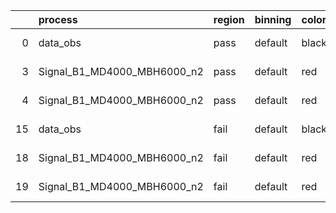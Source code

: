 |    | process                     | region   | binning   | color   | process_type   |   scale | variation   | source_filename                                                     | source_histname   | alias                       | title     |   combine_idx |     lnN |   shapes | syst_type   |   direction |   variation_alias |
|---:|:----------------------------|:---------|:----------|:--------|:---------------|--------:|:------------|:--------------------------------------------------------------------|:------------------|:----------------------------|:----------|--------------:|--------:|---------:|:------------|------------:|------------------:|
|  0 | data_obs                    | pass     | default   | black   | DATA           |       1 | nominal     | ./histograms_for_2DAlphabet_v3//BH_FakeData.root                    | hpass             | FakeData                    | Fake Data |           nan | nan     |      nan | nan         |         nan |               nan |
|  3 | Signal_B1_MD4000_MBH6000_n2 | pass     | default   | red     | SIGNAL         |       1 | lumi        | ./histograms_for_2DAlphabet_v3//BH_Signal_B1_MD4000_MBH6000_n2.root | hpass             | Signal_B1_MD4000_MBH6000_n2 | BH signal |           nan |   1.016 |      nan | lnN         |         nan |               nan |
|  4 | Signal_B1_MD4000_MBH6000_n2 | pass     | default   | red     | SIGNAL         |       1 | nominal     | ./histograms_for_2DAlphabet_v3//BH_Signal_B1_MD4000_MBH6000_n2.root | hpass             | Signal_B1_MD4000_MBH6000_n2 | BH signal |           nan | nan     |      nan | nan         |         nan |               nan |
| 15 | data_obs                    | fail     | default   | black   | DATA           |       1 | nominal     | ./histograms_for_2DAlphabet_v3//BH_FakeData.root                    | hfail             | FakeData                    | Fake Data |           nan | nan     |      nan | nan         |         nan |               nan |
| 18 | Signal_B1_MD4000_MBH6000_n2 | fail     | default   | red     | SIGNAL         |       1 | lumi        | ./histograms_for_2DAlphabet_v3//BH_Signal_B1_MD4000_MBH6000_n2.root | hfail             | Signal_B1_MD4000_MBH6000_n2 | BH signal |           nan |   1.016 |      nan | lnN         |         nan |               nan |
| 19 | Signal_B1_MD4000_MBH6000_n2 | fail     | default   | red     | SIGNAL         |       1 | nominal     | ./histograms_for_2DAlphabet_v3//BH_Signal_B1_MD4000_MBH6000_n2.root | hfail             | Signal_B1_MD4000_MBH6000_n2 | BH signal |           nan | nan     |      nan | nan         |         nan |               nan |